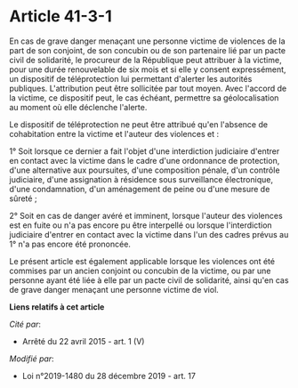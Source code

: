 # Article 41-3-1

En cas de grave danger menaçant une personne victime de violences de la part de son conjoint, de son concubin ou de son
partenaire lié par un pacte civil de solidarité, le procureur de la République peut attribuer à la victime, pour une durée
renouvelable de six mois et si elle y consent expressément, un dispositif de téléprotection lui permettant d'alerter les
autorités publiques. L'attribution peut être sollicitée par tout moyen. Avec l'accord de la victime, ce dispositif peut, le
cas échéant, permettre sa géolocalisation au moment où elle déclenche l'alerte.

Le dispositif de téléprotection ne peut être attribué qu'en l'absence de cohabitation entre la victime et l'auteur des
violences et :

1° Soit lorsque ce dernier a fait l'objet d'une interdiction judiciaire d'entrer en contact avec la victime dans le cadre
d'une ordonnance de protection, d'une alternative aux poursuites, d'une composition pénale, d'un contrôle judiciaire, d'une
assignation à résidence sous surveillance électronique, d'une condamnation, d'un aménagement de peine ou d'une mesure de
sûreté ;

2° Soit en cas de danger avéré et imminent, lorsque l'auteur des violences est en fuite ou n'a pas encore pu être interpellé
ou lorsque l'interdiction judiciaire d'entrer en contact avec la victime dans l'un des cadres prévus au 1° n'a pas encore été
prononcée.

Le présent article est également applicable lorsque les violences ont été commises par un ancien conjoint ou concubin de la
victime, ou par une personne ayant été liée à elle par un pacte civil de solidarité, ainsi qu'en cas de grave danger menaçant
une personne victime de viol.

**Liens relatifs à cet article**

_Cité par_:

  - Arrêté du 22 avril 2015 - art. 1 (V)

_Modifié par_:

  - Loi n°2019-1480 du 28 décembre 2019 - art. 17
